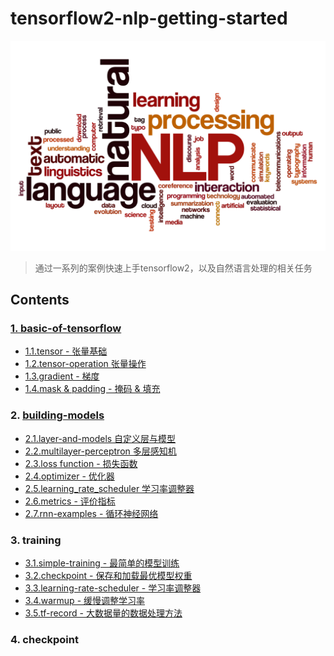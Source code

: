 # tensorflow2-nlp-getting-started

![](./assets/nlp.jpg)

> 通过一系列的案例快速上手tensorflow2，以及自然语言处理的相关任务

## Contents

### [1. basic-of-tensorflow](./1.basic-of-tensorflow)

- [1.1.tensor - 张量基础](./1.basic-of-tensorflow/1.1.tensor.ipynb)
- [1.2.tensor-operation 张量操作](./1.basic-of-tensorflow/1.2.tensor-operation.ipynb)
- [1.3.gradient - 梯度](./1.basic-of-tensorflow/1.3.gradient.ipynb)
- [1.4.mask & padding - 掩码 & 填充](./1.basic-of-tensorflow/1.4.mask.ipynb)

### 2. [building-models](./2.building-models)

- [2.1.layer-and-models 自定义层与模型](./2.building-models/2.1.layer_and_model.ipynb)
- [2.2.multilayer-perceptron 多层感知机](./2.building-models/2.2.multilayer-perceptron.ipynb)
- [2.3.loss function - 损失函数](./2.building-models/2.3.loss.ipynb)
- [2.4.optimizer - 优化器](./2.building-models/2.4.optimizer.ipynb)
- [2.5.learning_rate_scheduler 学习率调整器](./2.building-models/2.5.learning_rate_scheduler.ipynb)
- [2.6.metrics - 评价指标](./2.building-models/2.6.metrics.ipynb)
- [2.7.rnn-examples - 循环神经网络](./2.building-models/2.7.rnn_examples.ipynb)

### 3. training

- [3.1.simple-training - 最简单的模型训练]()
- [3.2.checkpoint - 保存和加载最优模型权重]()
- [3.3.learning-rate-scheduler - 学习率调整器]()
- [3.4.warmup - 缓慢调整学习率]()
- [3.5.tf-record - 大数据量的数据处理方法]()

### 4. checkpoint

